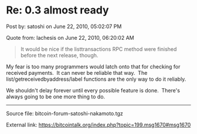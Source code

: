 # Re: 0.3 almost ready

Post by: satoshi on June 22, 2010, 05:02:07 PM

Quote from: lachesis on June 22, 2010, 06:20:02 AM

> It would be nice if the listtransactions RPC method were finished before the next release, though.

My fear is too many programmers would latch onto that for checking for received payments. &nbsp;It can never be reliable that way. &nbsp;The list/getreceivedbyaddress/label functions are the only way to do it reliably.

We shouldn't delay forever until every possible feature is done. &nbsp;There's always going to be one more thing to do.

---

Source file: bitcoin-forum-satoshi-nakamoto.tgz

External link: https://bitcointalk.org/index.php?topic=199.msg1670#msg1670
